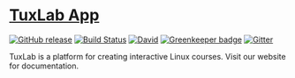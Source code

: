# [TuxLab App](http://tuxlab.org)

[![GitHub release](https://img.shields.io/github/release/learnlinux/tuxlab-app.svg)](https://github.com/learnlinux/tuxlab-app/releases)
[![Build Status](https://travis-ci.org/learnlinux/tuxlab-app.svg?branch=beta)](https://travis-ci.org/learnlinux/tuxlab-app)
[![David](https://img.shields.io/david/learnlinux/tuxlab-app.svg)](https://david-dm.org/learnlinux/tuxlab-app)
[![Greenkeeper badge](https://badges.greenkeeper.io/learnlinux/tuxlab-app.svg)](https://greenkeeper.io/)
[![Gitter](https://img.shields.io/gitter/room/learnlinux/Lobby.svg)](https://gitter.im/learnlinux/Lobby)

TuxLab is a platform for creating interactive Linux courses.  Visit our website for documentation.
